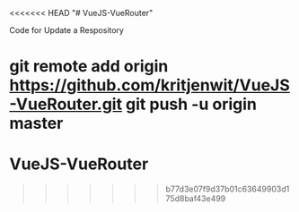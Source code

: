 <<<<<<< HEAD
"# VueJS-VueRouter" 

Code for Update a Respository

git remote add origin https://github.com/kritjenwit/VueJS-VueRouter.git
git push -u origin master
=======
# VueJS-VueRouter
>>>>>>> b77d3e07f9d37b01c63649903d175d8baf43e499
